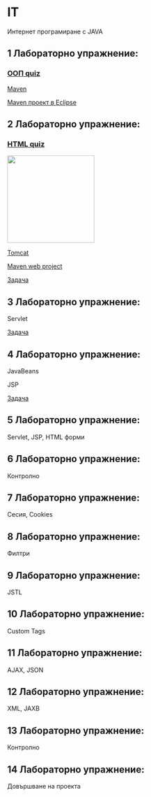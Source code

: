 # IT
Интернет програмиране с JAVA

## 1 Лабораторно упражнение:

### [ООП quiz](https://forms.office.com/Pages/ResponsePage.aspx?id=QWmIMYaKk0-PQtFA6uo2rY8g6cMukr1NlbD5t2NQ1mhUQlU2SFZIVUhNN1EyVzJPTEZCUFM0OVUxSi4u)

[Maven](Maven)

[Maven проект в Eclipse](Maven/EclipseMavenProject.md)

## 2 Лабораторно упражнение:

### [HTML quiz](https://forms.office.com/Pages/ResponsePage.aspx?id=QWmIMYaKk0-PQtFA6uo2rY8g6cMukr1NlbD5t2NQ1mhUMFIyRkhONlczRk04SkM2UVVYS1lPTjRGTC4u)

[<img src="https://user-images.githubusercontent.com/10382663/74676858-a4943080-51bf-11ea-85e8-5e84415a66b3.png" width="200" height="200">](https://forms.office.com/Pages/ResponsePage.aspx?id=QWmIMYaKk0-PQtFA6uo2rY8g6cMukr1NlbD5t2NQ1mhUMFIyRkhONlczRk04SkM2UVVYS1lPTjRGTC4u)

[Tomcat](Tomcat)

[Maven web project](Maven/EclipseMavenWebProject.md)

[Задача](Tasks/Task1.md)

## 3 Лабораторно упражнение:

Servlet

[Задача](Tasks/Task2.md)

## 4 Лабораторно упражнение:

JavaBeans

JSP

[Задача](Tasks/Task2.md)

## 5 Лабораторно упражнение:

Servlet, JSP, HTML форми 

## 6 Лабораторно упражнение:

Контролно

## 7 Лабораторно упражнение:

Сесия, Cookies

## 8 Лабораторно упражнение:

Филтри

## 9 Лабораторно упражнение:

JSTL

## 10 Лабораторно упражнение:

Custom Tags

## 11 Лабораторно упражнение:

AJAX, JSON

## 12 Лабораторно упражнение:

XML, JAXB

## 13 Лабораторно упражнение:

Контролно

## 14 Лабораторно упражнение:

Довършване на проекта
